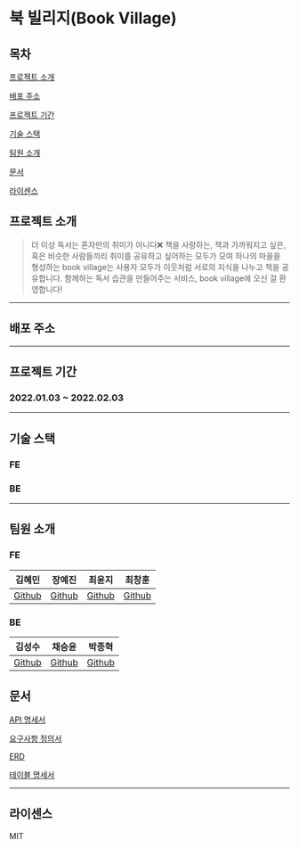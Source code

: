 # 북 빌리지(Book Village)


## 목차
[프로젝트 소개](#프로젝트-소개)

[배포 주소](#배포-주소)

[프로젝트 기간](#프로젝트-기간)

[기술 스택](#기술-스택)

[팀원 소개](#팀원-소개)

[문서](#문서)

[라이센스](#라이센스)

## 프로젝트 소개
>더 이상 독서는 혼자만의 취미가 아니다❌
책을 사랑하는, 책과 가까워지고 싶은, 혹은 비슷한 사람들끼리 취미를 공유하고 싶어하는
모두가 모여 하나의 마을을 형성하는 book village는 사용자 모두가 이웃처럼
서로의 지식을 나누고 책을 공유합니다.
함께하는 독서 습관을 만들어주는 서비스, book village에 오신 걸 환영합니다!
---

## 배포 주소

---

## 프로젝트 기간
### 2022.01.03 ~ 2022.02.03

---

## 기술 스택
### FE
>
### BE
>

--- 

## 팀원 소개

### FE

|    김혜민     |    장예진     |             최윤지             |    최창훈     |
|:----------:|:----------:|:---------------------------:|:----------:|
| [Github](https://github.com/aemaaeng) | [Github](https://github.com/yejin32) | [Github](https://github.com/djWjfk) | [Github](https://github.com/cjsrmachs) |

### BE

|                   김성수                   |                   채승윤                   |                   박종혁                    |
|:---------------------------------------:|:---------------------------------------:|:----------------------------------------:|
| [Github](https://github.com/SsangSoo) | [Github](https://github.com/orioncsy) | [Github](https://github.com/pjongk148 ) |


## 문서
[API 명세서](https://serverbookvillage.kro.kr/docs/index.html)

[요구사항 정의서](https://docs.google.com/spreadsheets/d/1s_uDAJEEsSa-ojYmqWtKNOzHXdKeygg3pqBt5e6STzc/edit#gid=428803499)

[ERD](https://www.erdcloud.com/d/WTsSXaEZSoBc5Ntw7)

[테이블 명세서](https://docs.google.com/spreadsheets/d/1HKlI9rWg450lafp10r2BiF46fGzeD1FFI8UovCx5P1I/edit#gid=0)

---

## 라이센스

MIT 